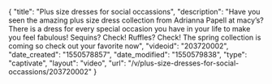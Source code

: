 {
    "title": "Plus size dresses for social occassions",
    "description": "Have you seen the amazing plus size dress collection from Adrianna Papell at macy’s? There is a dress for every special occasion you have in your life to make you feel fabulous! Sequins? Check! Ruffles? Check! The spring collection is coming so check out your favorite now",
    "videoid": "203720002",
    "date_created": "1550578857",
    "date_modified": "1550579838",
    "type": "captivate",
    "layout": "video",
    "url": "\/v\/plus-size-dresses-for-social-occassions\/203720002"
}